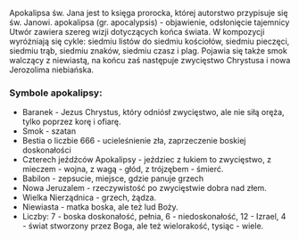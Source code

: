 Apokalipsa św. Jana jest to księga prorocka, której autorstwo przypisuje się św. Janowi.
apokalipsa (gr. apocalypsis) - objawienie, odsłonięcie tajemnicy
Utwór zawiera szereg wizji dotyczących końca świata.
W kompozycji wyróżniają się cykle: siedmiu listów do siedmiu kościołów, siedmiu pieczęci, siedmiu trąb, siedmiu znaków, siedmiu czasz i plag.
Pojawia się także smok walczący z niewiastą, na końcu zaś następuje zwycięstwo Chrystusa i nowa Jerozolima niebiańska.

### Symbole apokalipsy:
- Baranek - Jezus Chrystus, który odniósł zwycięstwo, ale nie siłą oręża, tylko poprzez korę i ofiarę.
- Smok - szatan
- Bestia o liczbie 666 - ucieleśnienie zła, zaprzeczenie boskiej doskonałości
- Czterech jeźdźców Apokalipsy - jeździec z łukiem to zwycięstwo, z mieczem - wojna, z wagą - głód, z trójzębem - śmierć.
- Babilon - zepsucie, miejsce, gdzie panuje grzech
- Nowa Jeruzalem - rzeczywistość po zwycięstwie dobra nad złem.
- Wielka Nierządnica - grzech, żądza.
- Niewiasta - matka boska, ale też lud Boży.
- Liczby: 7 - boska doskonałość, pełnia, 6 - niedoskonałość, 12 - Izrael, 4 - świat stworzony przez Boga, ale też wielorakość, tysiąc - wiele.